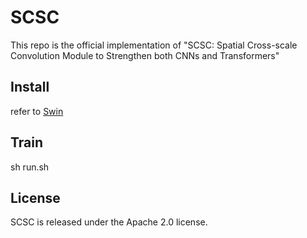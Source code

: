 # SCSC
This repo is the official implementation of "SCSC: Spatial Cross-scale Convolution Module to Strengthen both CNNs and Transformers"

## Install
refer to [Swin](https://github.com/microsoft/Swin-Transformer/blob/main/get_started.md)

## Train
sh run.sh

## License
SCSC is released under the Apache 2.0 license.

